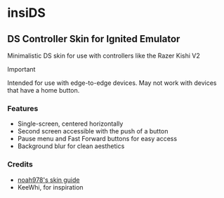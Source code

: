 # insiDS

## DS Controller Skin for Ignited Emulator

Minimalistic DS skin for use with controllers like the Razer Kishi V2

> [!IMPORTANT]
> Intended for use with edge-to-edge devices. May not work with devices that have a home button.

### Features

- Single-screen, centered horizontally
- Second screen accessible with the push of a button
- Pause menu and Fast Forward buttons for easy access
- Background blur for clean aesthetics

### Credits

- [noah978's skin guide](<https://noah978.gitbook.io/delta-docs/skins>)
- KeeWhi, for inspiration
